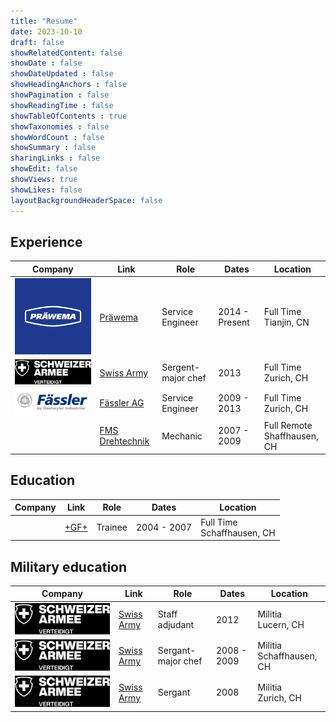 ```yaml
---
title: "Resume"
date: 2023-10-10
draft: false
showRelatedContent: false
showDate : false
showDateUpdated : false
showHeadingAnchors : false
showPagination : false
showReadingTime : false
showTableOfContents : true
showTaxonomies : false 
showWordCount : false
showSummary : false
sharingLinks : false
showEdit: false
showViews: true
showLikes: false
layoutBackgroundHeaderSpace: false
---
```


## Experience

<table>
    <thead>
        <tr>
            <th>Company</th>
            <th>Link</th>
            <th>Role</th>
            <th>Dates</th>
            <th>Location</th>
        </tr>
    </thead>
    <tbody>
        <tr>
            <td><img class="customEntitityLogo" src="praewema.svg"/></td>
            <td><a href="https://www.dvs-technology.com/praewema-antriebstechnik/" target="_blank">Präwema</a></td>
            <td>Service Engineer</td>
            <td>2014 - Present</td>
            <td>Full Time</br> Tianjin, CN</td>
         </tr>
         <tr>
            <td><img class="customEntitityLogo" src="armee.png"/></td>
            <td><a href="https://www.armee.ch/" target="_blank">Swiss Army</a></td>
            <td>Sergent-major chef</td>
            <td>2013</td>
            <td>Full Time </br> Zurich, CH</td>
        </tr> 
         <tr>
            <td><img class="customEntitityLogo" src="fassler.png"/></td>
            <td><a href="" target="_blank">Fässler AG</a></td>
            <td>Service Engineer</td>
            <td>2009 - 2013</td>
            <td>Full Time </br> Zurich, CH</td>
        </tr>  
        <tr>
            <td><img class="customEntitityLogo" src=""/></td>
            <td><a href="" target="_blank">FMS Drehtechnik</a></td>
            <td>Mechanic</td>
            <td>2007 - 2009</td>
            <td>Full Remote </br> Shaffhausen, CH</td>
        </tr>    
    </tbody>
</table>

## Education

<table>
    <thead>
        <tr>
            <th>Company</th>
            <th>Link</th>
            <th>Role</th>
            <th>Dates</th>
            <th>Location</th>
        </tr>
    </thead>
    <tbody>
        <tr>
            <td><img class="customEntitityLogo" src=""/></td>
            <td><a href="" target="_blank">+GF+</a></td>
            <td>Trainee</td>
            <td>2004 - 2007</td>
            <td>Full Time</br> Schaffhausen, CH</td>
         </tr>
    </tbody>
</table>

## Military education

<table>
    <thead>
        <tr>
            <th>Company</th>
            <th>Link</th>
            <th>Role</th>
            <th>Dates</th>
            <th>Location</th>
        </tr>
    </thead>
    <tbody>
        <tr>
            <td><img class="customEntitityLogo" src="armee.png"/></td>
            <td><a href="https://www.armee.ch/" target="_blank">Swiss Army</a></td>
            <td>Staff adjudant</td>
            <td>2012</td>
            <td>Militia</br> Lucern, CH</td>
         </tr>
        <tr>
            <td><img class="customEntitityLogo" src="armee.png"/></td>
            <td><a href="https://www.armee.ch/" target="_blank">Swiss Army</a></td>
            <td>Sergant-major chef</td>
            <td>2008 - 2009</td>
            <td>Militia</br> Schaffhausen, CH</td>
         </tr>
         <tr>
            <td><img class="customEntitityLogo" src="armee.png"/></td>
            <td><a href="https://www.armee.ch/" target="_blank">Swiss Army</a></td>
            <td>Sergant</td>
            <td>2008</td>
            <td>Militia</br> Zurich, CH</td>
         </tr>
    </tbody>
</table>
